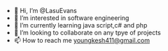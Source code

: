 - 👋 Hi, I’m @LasuEvans
- 👀 I’m interested in software engineering
- 🌱 I’m currently learning java script,c# and php
- 💞️ I’m looking to collaborate on any tpye of projects
- 📫 How to reach me youngkesh411@gmail.com
<!---
LasuEvans/LasuEvans is a ✨ special ✨ repository because its `README.md` (this file) appears on your GitHub profile.
You can click the Preview link to take a look at your changes.
--->
